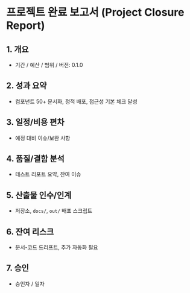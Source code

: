 # 프로젝트 완료 보고서 (Project Closure Report)

## 1. 개요
- 기간 / 예산 / 범위 / 버전: 0.1.0

## 2. 성과 요약
- 컴포넌트 50+ 문서화, 정적 배포, 접근성 기본 체크 달성

## 3. 일정/비용 편차
- 예정 대비 이슈/보완 사항

## 4. 품질/결함 분석
- 테스트 리포트 요약, 잔여 이슈

## 5. 산출물 인수/인계
- 저장소, `docs/`, `out/` 배포 스크립트

## 6. 잔여 리스크
- 문서-코드 드리프트, 추가 자동화 필요

## 7. 승인
- 승인자 / 일자
